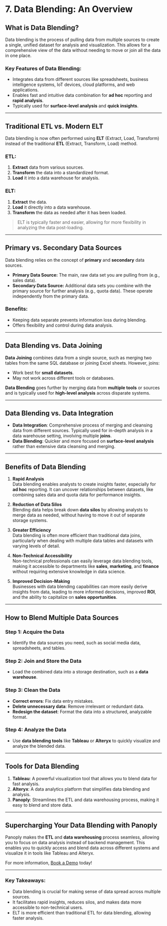# 7. Data Blending: An Overview

## What is Data Blending?
Data blending is the process of pulling data from multiple sources to create a single, unified dataset for analysis and visualization. This allows for a comprehensive view of the data without needing to move or join all the data in one place.

### Key Features of Data Blending:
- Integrates data from different sources like spreadsheets, business intelligence systems, IoT devices, cloud platforms, and web applications.
- Enables fast and intuitive data combination for **ad hoc** reporting and **rapid analysis**.
- Typically used for **surface-level analysis** and **quick insights**.

---

## Traditional ETL vs. Modern ELT
Data blending is now often performed using **ELT** (Extract, Load, Transform) instead of the traditional **ETL** (Extract, Transform, Load) method.

### **ETL:**
1. **Extract** data from various sources.
2. **Transform** the data into a standardized format.
3. **Load** it into a data warehouse for analysis.

### **ELT:**
1. **Extract** the data.
2. **Load** it directly into a data warehouse.
3. **Transform** the data as needed after it has been loaded.

> ELT is typically faster and easier, allowing for more flexibility in analyzing the data post-loading.

---

## Primary vs. Secondary Data Sources
Data blending relies on the concept of **primary** and **secondary** data sources.

- **Primary Data Source:** The main, raw data set you are pulling from (e.g., sales data).
- **Secondary Data Source:** Additional data sets you combine with the primary source for further analysis (e.g., quota data). These operate independently from the primary data.

### Benefits:
- Keeping data separate prevents information loss during blending.
- Offers flexibility and control during data analysis.

---

## Data Blending vs. Data Joining
**Data Joining** combines data from a single source, such as merging two tables from the same SQL database or joining Excel sheets. However, joins:
- Work best for **small datasets**.
- May not work across different tools or databases.
  
**Data Blending** goes further by merging data from **multiple tools** or sources and is typically used for **high-level analysis** across disparate systems.

---

## Data Blending vs. Data Integration
- **Data Integration**: Comprehensive process of merging and cleansing data from different sources. Typically used for in-depth analysis in a data warehouse setting, involving multiple **joins**.
- **Data Blending**: Quicker and more focused on **surface-level analysis** rather than extensive data cleansing and merging.

---

## Benefits of Data Blending
1. **Rapid Analysis**  
   Data blending enables analysts to create insights faster, especially for **ad hoc** reporting. It can uncover relationships between datasets, like combining sales data and quota data for performance insights.

2. **Reduction of Data Silos**  
   Blending data helps break down **data silos** by allowing analysts to merge data as needed, without having to move it out of separate storage systems.

3. **Greater Efficiency**  
   Data blending is often more efficient than traditional data joins, particularly when dealing with multiple data tables and datasets with varying levels of detail.

4. **Non-Technical Accessibility**  
   Non-technical professionals can easily leverage data blending tools, making it accessible to departments like **sales**, **marketing**, and **finance** without requiring extensive knowledge in data science.

5. **Improved Decision-Making**  
   Businesses with data blending capabilities can more easily derive insights from data, leading to more informed decisions, improved **ROI**, and the ability to capitalize on **sales opportunities**.

---

## How to Blend Multiple Data Sources

### Step 1: Acquire the Data
- Identify the data sources you need, such as social media data, spreadsheets, and tables.

### Step 2: Join and Store the Data
- Load the combined data into a storage destination, such as a **data warehouse**.

### Step 3: Clean the Data
- **Correct errors**: Fix data entry mistakes.
- **Delete unnecessary data**: Remove irrelevant or redundant data.
- **Redesign the dataset**: Format the data into a structured, analyzable format.

### Step 4: Analyze the Data
- Use **data blending tools** like **Tableau** or **Alteryx** to quickly visualize and analyze the blended data.

---

## Tools for Data Blending
1. **Tableau**: A powerful visualization tool that allows you to blend data for fast analysis.
2. **Alteryx**: A data analytics platform that simplifies data blending and analysis.
3. **Panoply**: Streamlines the ETL and data warehousing process, making it easy to blend and store data.

---

## Supercharging Your Data Blending with Panoply
Panoply makes the **ETL** and **data warehousing** process seamless, allowing you to focus on data analysis instead of backend management. This enables you to quickly access and blend data across different systems and visualize it in tools like Tableau and Alteryx.

For more information, [Book a Demo](#) today!

---

### Key Takeaways:
- Data blending is crucial for making sense of data spread across multiple sources.
- It facilitates rapid insights, reduces silos, and makes data more accessible to non-technical users.
- ELT is more efficient than traditional ETL for data blending, allowing faster analysis.

